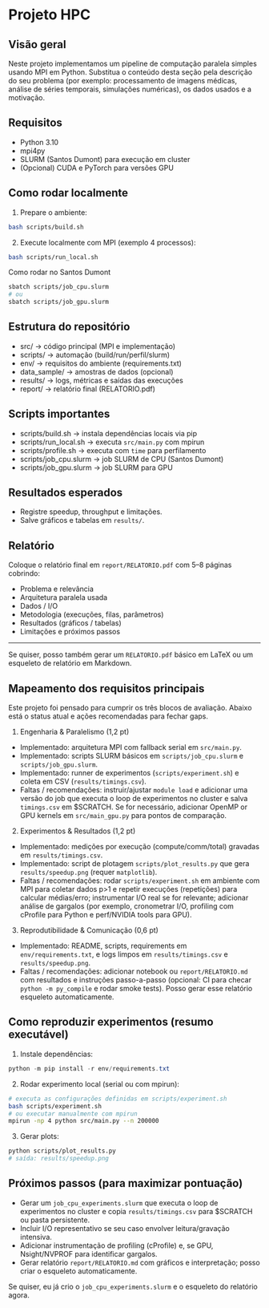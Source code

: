 # Projeto HPC

## Visão geral
Neste projeto implementamos um pipeline de computação paralela simples usando MPI em Python. Substitua o conteúdo desta seção pela descrição do seu problema (por exemplo: processamento de imagens médicas, análise de séries temporais, simulações numéricas), os dados usados e a motivação.

## Requisitos
- Python 3.10
- mpi4py
- SLURM (Santos Dumont) para execução em cluster
- (Opcional) CUDA e PyTorch para versões GPU

## Como rodar localmente
1. Prepare o ambiente:
```bash
bash scripts/build.sh
```
2. Execute localmente com MPI (exemplo 4 processos):
```bash
bash scripts/run_local.sh
```

Como rodar no Santos Dumont
```bash
sbatch scripts/job_cpu.slurm
# ou
sbatch scripts/job_gpu.slurm
```

## Estrutura do repositório
- src/ → código principal (MPI e implementação)
- scripts/ → automação (build/run/perfil/slurm)
- env/ → requisitos do ambiente (requirements.txt)
- data_sample/ → amostras de dados (opcional)
- results/ → logs, métricas e saídas das execuções
- report/ → relatório final (RELATORIO.pdf)

## Scripts importantes
- scripts/build.sh → instala dependências locais via pip
- scripts/run_local.sh → executa `src/main.py` com mpirun
- scripts/profile.sh → executa com `time` para perfilamento
- scripts/job_cpu.slurm → job SLURM de CPU (Santos Dumont)
- scripts/job_gpu.slurm → job SLURM para GPU

## Resultados esperados
- Registre speedup, throughput e limitações.
- Salve gráficos e tabelas em `results/`.

## Relatório
Coloque o relatório final em `report/RELATORIO.pdf` com 5–8 páginas cobrindo:
- Problema e relevância
- Arquitetura paralela usada
- Dados / I/O
- Metodologia (execuções, filas, parâmetros)
- Resultados (gráficos / tabelas)
- Limitações e próximos passos

---

Se quiser, posso também gerar um `RELATORIO.pdf` básico em LaTeX ou um esqueleto de relatório em Markdown.

## Mapeamento dos requisitos principais
Este projeto foi pensado para cumprir os três blocos de avaliação. Abaixo está o status atual e ações recomendadas para fechar gaps.

1) Engenharia & Paralelismo (1,2 pt)
- Implementado: arquitetura MPI com fallback serial em `src/main.py`.
- Implementado: scripts SLURM básicos em `scripts/job_cpu.slurm` e `scripts/job_gpu.slurm`.
- Implementado: runner de experimentos (`scripts/experiment.sh`) e coleta em CSV (`results/timings.csv`).
- Faltas / recomendações: instruir/ajustar `module load` e adicionar uma versão do job que executa o loop de experimentos no cluster e salva `timings.csv` em $SCRATCH. Se for necessário, adicionar OpenMP or GPU kernels em `src/main_gpu.py` para pontos de comparação.

2) Experimentos & Resultados (1,2 pt)
- Implementado: medições por execução (compute/comm/total) gravadas em `results/timings.csv`.
- Implementado: script de plotagem `scripts/plot_results.py` que gera `results/speedup.png` (requer `matplotlib`).
- Faltas / recomendações: rodar `scripts/experiment.sh` em ambiente com MPI para coletar dados p>1 e repetir execuções (repetições) para calcular médias/erro; instrumentar I/O real se for relevante; adicionar análise de gargalos (por exemplo, cronometrar I/O, profiling com cProfile para Python e perf/NVIDIA tools para GPU).

3) Reprodutibilidade & Comunicação (0,6 pt)
- Implementado: README, scripts, requirements em `env/requirements.txt`, e logs limpos em `results/timings.csv` e `results/speedup.png`.
- Faltas / recomendações: adicionar notebook ou `report/RELATORIO.md` com resultados e instruções passo-a-passo (opcional: CI para checar `python -m py_compile` e rodar smoke tests). Posso gerar esse relatório esqueleto automaticamente.

## Como reproduzir experimentos (resumo executável)
1. Instale dependências:
```powershell
python -m pip install -r env/requirements.txt
```
2. Rodar experimento local (serial ou com mpirun):
```bash
# executa as configurações definidas em scripts/experiment.sh
bash scripts/experiment.sh
# ou executar manualmente com mpirun
mpirun -np 4 python src/main.py --n 200000
```
3. Gerar plots:
```bash
python scripts/plot_results.py
# saída: results/speedup.png
```

## Próximos passos (para maximizar pontuação)
- Gerar um `job_cpu_experiments.slurm` que executa o loop de experimentos no cluster e copia `results/timings.csv` para $SCRATCH ou pasta persistente.
- Incluir I/O representativo se seu caso envolver leitura/gravação intensiva.
- Adicionar instrumentação de profiling (cProfile) e, se GPU, Nsight/NVPROF para identificar gargalos.
- Gerar relatório `report/RELATORIO.md` com gráficos e interpretação; posso criar o esqueleto automaticamente.

Se quiser, eu já crio o `job_cpu_experiments.slurm` e o esqueleto do relatório agora.
